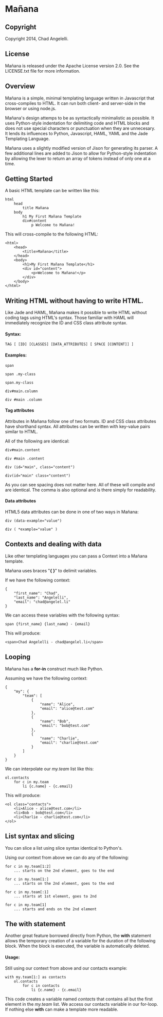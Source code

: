 # Mañana

## Copyright
Copyright 2014, Chad Angelelli.

## License
Mañana is released under the Apache License version 2.0. See the LICENSE.txt file for more information.

## Overview
Mañana is a simple, minimal templating language written in Javascript that cross-compiles to HTML. It can run both client- and server-side in the browser or using node.js.  

Mañana's design attemps to be as syntactically minimalistic as possible. It uses Python-style indentation for delimiting code and HTML blocks and does not use special characters or punctuation when they are unnecesary. It lends its influences to Python, Javascript, HAML, YAML and the Jade Templating Language. 

Mañana uses a slightly modified version of Jison for generating its parser. A few additional lines are added to Jison to allow for Python-style indentation by allowing the lexer to return an array of tokens instead of only one at a time.

## Getting Started
A basic HTML template can be written like this:

	html
		head
			title Mañana 
		body
			h1 My First Mañana Template
			div#content
				p Welcome to Mañana!
				
This will cross-compile to the following HTML:

	<html>
		<head>
			<title>Mañana</title>
		</head>
		<body>
			<h1>My First Mañana Template</h1>
			<div id="content">
				<p>Welcome to Mañana!</p>
			</div>
		</body>
	</html>
	
## Writing HTML without having to write HTML.
Like Jade and HAML, Mañana makes it possible to write HTML without coding tags using HTML's syntax. Those familiar with HAML will immediately recognize the ID and CSS class attribute syntax.

#### Syntax:
	
	TAG [ [ID] [CLASSES] [DATA_ATTRIBUTES] [ SPACE [CONTENT]] ]

#### Examples:

	span
	
	span .my-class
	
	span.my-class
	
	div#main.column
	
	div #main .column
	
#### Tag attributes
Attributes in Mañana follow one of two formats. ID and CSS class attributes have shorthand syntax. All attributes can be written with key-value pairs similar to HTML.

All of the following are identical:

	div#main.content
	
	div #main .content
	
	div (id="main", class="content")
	
	div(id="main" class="content")

As you can see spacing does not matter here. All of these will compile and are identical. The comma is also optional and is there simply for readability.

#### Data attributes
HTML5 data attributes can be done in one of two ways in Mañana:

	div (data-example="value")
	
	div ( *example="value" )
 
## Contexts and dealing with data
Like other templating languages you can pass a Context into a Mañana template. 

Mañana uses braces "**{ }**" to delimit variables. 

If we have the following context:

	{
		"first_name": "Chad",
		"last_name": "Angelelli",
		"email": "chad@angelel.li"
	}

We can access these variables with the following syntax:

	span {first_name} {last_name} - {email}

This will produce:

	<span>Chad Angelelli - chad@angelel.li</span>

## Looping 
Mañana has a **for-in** construct much like Python.

Assuming we have the following context:

	{
		"my": {
			"team": [
				{ 
					"name": "Alice",
					"email": "alice@test.com"
				},
				{
					"name": "Bob",
					"email": "bob@test.com"
				},
				{
					"name": "Charlie",
					"email": "charlie@test.com"
				} 
			]
		}
	}

We can interpolate our *my.team* list like this:

	ol.contacts
		for c in my.team
			li {c.name} - {c.email}

This will produce:

	<ol class="contacts">
		<li>Alice - alice@test.com</li>
		<li>Bob - bob@test.com</li>
		<li>Charlie - charlie@test.com</li>
	</ol>

## List syntax and slicing
You can slice a list using slice syntax identical to Python's. 

Using our context from above we can do any of the following:
	
	for c in my.team[1:2]
		... starts on the 2nd element, goes to the end
	
	for c in my.team[1:]
		... starts on the 2nd element, goes to the end
		
	for c in my.team[:1]
		... starts at 1st element, goes to 2nd
		
	for c in my.team[1]
		... starts and ends on the 2nd element

## The **with** statement
Another great feature borrowed directly from Python, the **with** statement allows the temporary creation of a variable for the duration of the following block. When the block is executed, the variable is automatically deleted.

#### Usage:
Still using our context from above and our contacts example:

	with my.team[1:] as contacts
		ol.contacts
			for c in contacts
				li {c.name} - {c.email}
	
This code creates a variable named *contacts* that contains all but the first element in the *my.team* list. We access our contacts variable in our for-loop. If nothing else **with** can make a template more readable.
